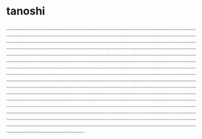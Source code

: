 # tanoshi

...................................................................................................................................................................................................................................................................................................................................................................................................................................................................................................................................................................................................................................................................................................................................................................................................................................................................................................................................................................................................................................................................................................................................................................................................................................................................................................................................................................................................................................................................................................................................................................................................................................................................................................................................................................................................................................................................................................................................................................................................................................................................................................................